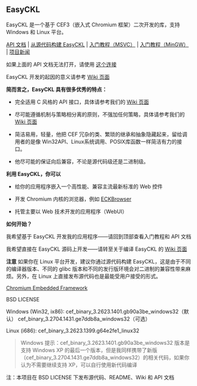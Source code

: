 ﻿## EasyCKL

EasyCKL 是一个基于 CEF3（嵌入式 Chromium 框架）二次开发的库，支持 Windows 和 Linux 平台。

[API 文档](http://easyckl.tk/docs/) | [从源代码构建 EasyCKL](INSTALL.md) | [入门教程（MSVC）](https://git.oschina.net/daemon_process/EasyCKL/wikis/%E3%80%90%E5%85%A5%E9%97%A8%E3%80%91%E4%BD%BF%E7%94%A8-EasyCKL-%E7%BB%99%E5%BA%94%E7%94%A8%E7%A8%8B%E5%BA%8F%E5%B5%8C%E5%85%A5-%2Ahromium-%E5%86%85%E6%A0%B8web%E6%8E%A7%E4%BB%B6) | [入门教程（MinGW）](https://git.oschina.net/daemon_process/EasyCKL/wikis/%E4%BD%BF%E7%94%A8-MinGW-%E5%BC%80%E5%8F%91-EasyCKL-%E5%BA%94%E7%94%A8%E7%A8%8B%E5%BA%8F) | [项目新闻](NEWS)

如果上面的 API 文档无法打开，请使用 [这个连接](http://easyckl.esy.es/docs/)

EasyCKL 开发的起因的意义请参考 [Wiki 页面](https://git.oschina.net/daemon_process/EasyCKL/wikis/Home)

**简而言之，EasyCKL 具有很多优秀的特点：**

- 完全适用 C 风格的 API 接口，具体请参考我们的 [Wiki 页面](https://git.oschina.net/daemon_process/EasyCKL/wikis/Home)

- 尽可能遵循机制与策略相分离的原则，不强加任何策略，具体请参考我们的 [Wiki 页面](https://git.oschina.net/daemon_process/EasyCKL/wikis/Home)

- 简洁易用，轻量，他把 CEF 冗杂的类、繁琐的继承和抽象隐藏起来，留给调用者的是像 Win32API、Linux系统调用、POSIX库函数一样简洁有力的接口。

- 他尽可能的保证向后兼容，不论是源代码级还是二进制级。

**利用 EasyCKL，你可以**

- 给你的应用程序嵌入一个高性能、兼容主流最新标准的 Web 控件

- 开发 Chromium 内核的浏览器，例如 [ECKBrowser](http://easyckl.tk/eckbrowser/)

- 托管主要以 Web 技术开发的应用程序（WebUI）

**如何开始？**

我希望基于 EasyCKL 开发我的应用程序——请回到顶部查看入门教程和 API 文档

我希望直接在 EasyCKL 源码上开发——请转至关于编译 EasyCKL 的 [Wiki 页面](https://git.oschina.net/daemon_process/EasyCKL/wikis/%E4%BB%8E%E6%BA%90%E4%BB%A3%E7%A0%81%E6%9E%84%E5%BB%BA-EasyCKL)

**注意** 如果你在 Linux 平台开发，建议你通过源代码构建 EasyCKL，这是由于不同的编译器版本、不同的 glibc 版本和不同的发行版环境会对二进制的兼容性带来麻烦。另外，在 Linux 上直接发布源代码也是最能受用户接受的形式。

[Chromium Embedded Framework](https://bitbucket.org/chromiumembedded/cef)

BSD LICENSE

Windows (Win32, ix86): cef_binary_3.2623.1401.gb90a3be_windows32（默认） cef_binary_3.2704.1431.ge7ddb8a_windows32（可选）

Linux (i686): cef_binary_3.2623.1399.g64e2fe1_linux32

> Windows 提示：cef_binary_3.2623.1401.gb90a3be_windows32 版本是支持 Windows XP 的最后一个版本，但是我同样携带了新版（cef_binary_3.2704.1431.ge7ddb8a_windows32）的相关代码，如果你认为不需要继续支持 XP，可以自行使用新代码编译

注：本项目在 BSD LICENSE 下发布源代码、README、Wiki 和 API 文档